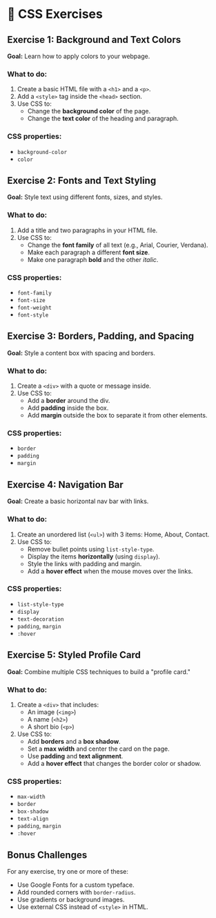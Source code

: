 # 🎨 CSS Exercises


## Exercise 1: Background and Text Colors

**Goal:** Learn how to apply colors to your webpage.

### What to do:
1. Create a basic HTML file with a `<h1>` and a `<p>`.
2. Add a `<style>` tag inside the `<head>` section.
3. Use CSS to:
    - Change the **background color** of the page.
    - Change the **text color** of the heading and paragraph.

### CSS properties:
- `background-color`
- `color`


## Exercise 2: Fonts and Text Styling

**Goal:** Style text using different fonts, sizes, and styles.

### What to do:
1. Add a title and two paragraphs in your HTML file.
2. Use CSS to:
    - Change the **font family** of all text (e.g., Arial, Courier, Verdana).
    - Make each paragraph a different **font size**.
    - Make one paragraph **bold** and the other *italic*.

### CSS properties:
- `font-family`
- `font-size`
- `font-weight`
- `font-style`


## Exercise 3: Borders, Padding, and Spacing

**Goal:** Style a content box with spacing and borders.

### What to do:
1. Create a `<div>` with a quote or message inside.
2. Use CSS to:
    - Add a **border** around the div.
    - Add **padding** inside the box.
    - Add **margin** outside the box to separate it from other elements.

### CSS properties:
- `border`
- `padding`
- `margin`


## Exercise 4: Navigation Bar

**Goal:** Create a basic horizontal nav bar with links.

### What to do:
1. Create an unordered list (`<ul>`) with 3 items: Home, About, Contact.
2. Use CSS to:
    - Remove bullet points using `list-style-type`.
    - Display the items **horizontally** (using `display`).
    - Style the links with padding and margin.
    - Add a **hover effect** when the mouse moves over the links.

### CSS properties:
- `list-style-type`
- `display`
- `text-decoration`
- `padding`, `margin`
- `:hover`


## Exercise 5: Styled Profile Card

**Goal:** Combine multiple CSS techniques to build a "profile card."

### What to do:
1. Create a `<div>` that includes:
    - An image (`<img>`)
    - A name (`<h2>`)
    - A short bio (`<p>`)
2. Use CSS to:
    - Add **borders** and a **box shadow**.
    - Set a **max width** and center the card on the page.
    - Use **padding** and **text alignment**.
    - Add a **hover effect** that changes the border color or shadow.

### CSS properties:
- `max-width`
- `border`
- `box-shadow`
- `text-align`
- `padding`, `margin`
- `:hover`


## Bonus Challenges

For any exercise, try one or more of these:
- Use Google Fonts for a custom typeface.
- Add rounded corners with `border-radius`.
- Use gradients or background images.
- Use external CSS instead of `<style>` in HTML.

